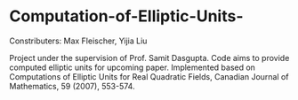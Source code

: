 # Computation-of-Elliptic-Units-
Constributers: Max Fleischer, Yijia Liu

Project under the supervision of Prof. Samit Dasgupta. Code aims to provide computed elliptic units for upcoming paper. Implemented based on Computations of Elliptic Units for Real Quadratic Fields,
Canadian Journal of Mathematics, 59 (2007), 553-574.
